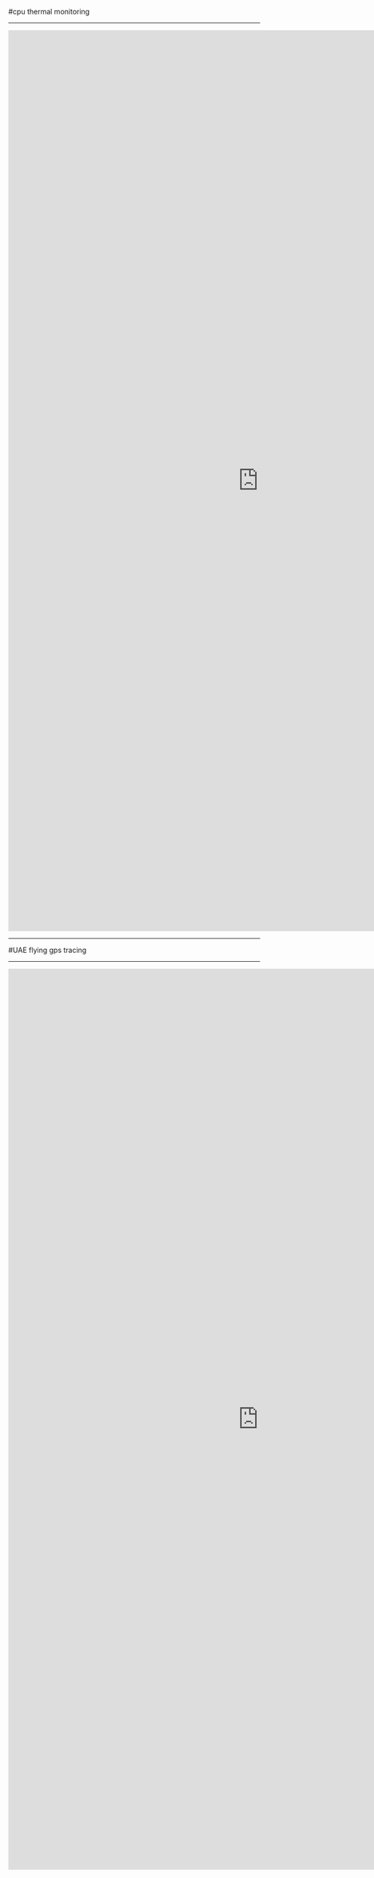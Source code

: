 #cpu thermal monitoring 
<hr>
<div>
  <iframe src="https://goo.gl/2Z5zuc" width="1000px" height="1800px" frameborder="0" scrolling="no">
  </iframe>
</div>
<hr>
#UAE flying gps tracing 
<hr>
<div>
  <iframe src="https://goo.gl/m5tr7r" width="1000px" height="1800px" frameborder="0" scrolling="no">
  </iframe>
</div>
